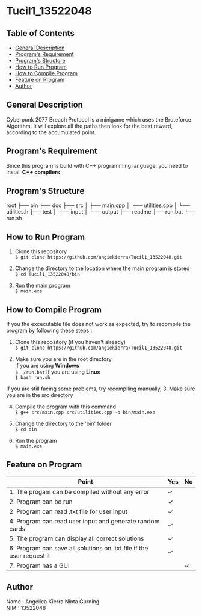 # Tucil1_13522048


## Table of Contents
- [General Description](#general-description)
- [Program's Requirement](#programs-requirement)
- [Program's Structure](#programs-structure)
- [How to Run Program](#how-to-run-program)
- [How to Compile Program](#how-to-compile-program)
- [Feature on Program](#feature-on-program)
- [Author](#author)


## **General Description** 

Cyberpunk 2077 Breach Protocol is a minigame which uses the Bruteforce Algorithm. It will explore all the paths then look for the best reward, according to the accumulated point.

## **Program's Requirement**
Since this program is build with C++ programming language, you need to install **C++ compilers**

## **Program's Structure**
root
├── bin
├── doc
├── src
│ ├── main.cpp
│ ├── utilities.cpp
│ └── utilities.h
├── test
│ ├── input
│ └── output
├── readme
├── run.bat
└── run.sh


## **How to Run Program** 

1. Clone this repository <br>
`$ git clone https://github.com/angiekierra/Tucil1_13522048.git`

2. Change the directory to the location where the main program is stored <br>
`$ cd Tucil1_13522048/bin `

3. Run the main program  <br>
`$ main.exe`

## **How to Compile Program**
If you the excecutable file does not work as expected, try to recompile the program by following these steps : 

1. Clone this repository (if you haven't already)<br>
`$ git clone https://github.com/angiekierra/Tucil1_13522048.git`

2. Make sure you are in the root directory <br>
If you are using **Windows** <br>
`$ ./run.bat`
If you are using **Linux** <br>
`$ bash run.sh`

If you are still facing some problems, try recompiling manually,
3. Make sure you are in the src directory <br>

4. Compile the program with this command <br>
`$ g++ src/main.cpp src/utilities.cpp -o bin/main.exe`

5. Change the directory to the 'bin' folder <br>
`$ cd bin`

6. Run the program <br>
`$ main.exe`


## **Feature on Program**

| Point | Yes | No |
|-----|-----|------|
|1. The progam can be compiled without any error | &check; | |
|2. Program can be run | &check; | |
|2. Program can read .txt file for user input | &check; | |
|4. Program can read user input and generate random cards | &check; | |
|5. The program can display all correct solutions | &check; | |
|6. Program can save all solutions on .txt file if the user request it | &check; | |
|7. Program has a GUI |  | &check; |

## **Author** 

Name : Angelica Kierra Ninta Gurning <br>
NIM : 13522048